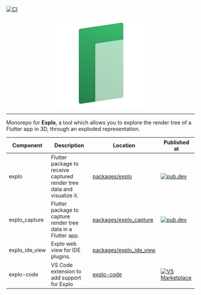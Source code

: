 [![CI](https://github.com/blaugold/explo/actions/workflows/ci.yaml/badge.svg)](https://github.com/blaugold/explo/actions/workflows/ci.yaml)

<p align="center">
    <img src="https://github.com/blaugold/explo/raw/main/docs/images/explo_logo.png" width="240px">
</p>

---

Monorepo for **Explo**, a tool which allows you to explore the render tree of a
Flutter app in 3D, through an exploded representation.

| Component      | Description                                                            | Location                                             | Published at                                                                                                                                          |
| -------------- | ---------------------------------------------------------------------- | ---------------------------------------------------- | ----------------------------------------------------------------------------------------------------------------------------------------------------- |
| explo          | Flutter package to receive captured render tree data and visualize it. | [packages/explo](./packages/explo)                   | [![pub.dev](https://badgen.net/pub/v/explo)](https://pub.dev/packages/explo)                                                                          |
| explo_capture  | Flutter package to capture render tree data in a Flutter app.          | [packages/explo_capture](./packages/explo_capture)   | [![pub.dev](https://badgen.net/pub/v/explo_capture)](https://pub.dev/packages/explo_capture)                                                          |
| explo_ide_view | Explo web view for IDE plugins.                                        | [packages/explo_ide_view](./packages/explo_ide_view) |                                                                                                                                                       |
| explo-code     | VS Code extension to add support for Explo                             | [explo-code](./explo-code)                           | [![VS Marketplace](https://badgen.net/vs-marketplace/v/blaugold.explo-code)](https://marketplace.visualstudio.com/items?itemName=blaugold.explo-code) |
